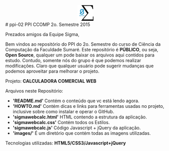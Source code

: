<center><img src="./images/logoSigma.png" alt="Drawing" style="width: 50px; border: 0px;"  /></center>
# ppi-02
PPI CCOMP 2o. Semestre 2015

Prezados amigos da Equipe Sigma,

Bem vindos ao repositório do PPI do 2o. Semestre do curso de Ciência da Computação da Faculdade Sumaré. Este repositório é **PÚBLICO**, ou seja, **Open Source**, qualquer um pode baixar os arquivos aqui contidos para estudo. Contudo, somente nós do grupo é que podemos realizar modificações. Claro que qualquer usuário pode sugerir mudanças que podemos aproveitar para melhorar o projeto.

Projeto: **CALCULADORA COMERCIAL WEB**

Arquivos neste Repositório:

* **'README.md'** Contém o conteúdo que vc está lendo agora.
* **'HOWTO.md'** Contém dicas e links para ferramentas usadas no projeto, inclusive sobre como instalar e operar o GitHub.
* **'sigmawebcalc.html'** HTML contendo a estrutura da aplicação.
* **'sigmawebcalc.css'** Contém todos os Estilos.
* **'sigmawebcalc.js'** Código Javascript + jQuery da aplicação.
* **'images/'** É um diretório que contém todas as imagens utilizadas.

Tecnologias utilizadas: **HTML5/CSS3/Javascript+jQuery**

